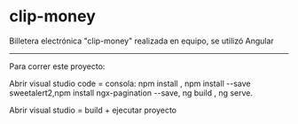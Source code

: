 # clip-money
Billetera electrónica "clip-money" realizada en equipo, se utilizó Angular

-------------------------------------------------------------------------------------------------------------------------------------------------------------------------

Para correr este proyecto:

Abrir visual studio code = consola: npm install , npm install --save sweetalert2,npm install ngx-pagination --save, ng build , ng serve.

Abrir visual studio = build + ejecutar proyecto
